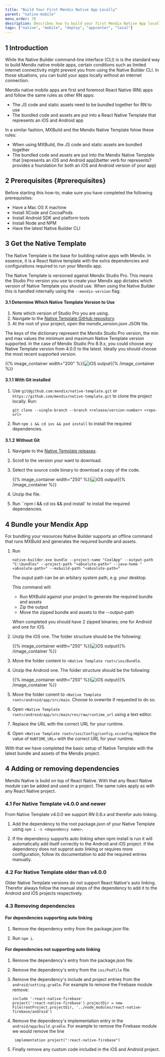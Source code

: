 ```yaml
---
title: "Build Your First Mendix Native App Locally"
parent: "native-mobile"
menu_order: 70
description: Describes how to build your first Mendix Native App locally.
tags: ["native", "mobile", "deploy", "appcenter", "local"]
---
```


## 1 Introduction

While the Native Builder command-line interface (CLI) is is the standard way to build Mendix native mobile apps, certain conditions such as limited internet connectivity might prevent you from using the Native Builder CLI. In those situations, you can build your apps locally without an internet connection.

Mendix native mobile apps are first and foremost React Native (RN) apps and follow the same rules as other RN apps:

* The JS code and static assets need to be bundled together for RN to use
* The bundled code and assets are put into a React Native Template that represents an iOS and Android app

In a similar fashion, MXBuild and the Mendix Native Template folow these rules:

* When using MXBuild, the JS code and static assets are bundled together
* The bundled code and assets are put into the Mendix Native Template that [represents an iOS and Android app](better verb for represents? provides a foundation for both an iOS and Android version of your app)

## 2 Prerequisites {#prerequisites}

Before starting this how-to, make sure you have completed the following prerequisites:

* Have a Mac OS X machine 
* Install XCode and CocoaPods 
* Install Android SDK and platform tools
* Install Node and NPM 
* Have the latest Native Builder CLI

## 3 Get the Native Template

The Native Template is the base for building native apps with Mendix. In essence, it is a React Native template with the extra dependencies and configurations required to run your Mendix app.

The Native Template is versioned against Mendix Studio Pro. This means the Studio Pro version you use to create your Mendix app dictates which version of Native Template you should use. When using the Native Builder this is handled internally using the `--mendix-version` flag.

#### 3.1 Determine Which Native Template Version to Use

1. Note which version of Studio Pro you are using.
2. Navigate to the [Native Template GitHub repository](github.com/mendix/native-template).
3. At the root of your project, open the *mendix_version.json* JSON file.

The keys of the dictionary represent the Mendix Studio Pro version, the min and max values the minimum and maximum Native Template version supported. In the case of Mendix Studio Pro 8.9.x, you could choose any Native Template version from 4.0.0 to the latest. Ideally you should choose the most recent supported version.

{{% image_container width="200" %}}![iOS output](attachments/native-build-locally/mendix-version.png){{% /image_container %}}

#### 3.1.1 With Git installed

1. Use `git@github.com:mendix/native-template.git` or `https://github.com/mendix/native-template.git` to clone the project locally. Run:

   `git clone --single-branch --branch <release/version-number> <repo-url>`

2. Run `npm i && cd ios && pod install` to install the required dependencies.

#### 3.1.2 Without Git

1. Navigate to the [Native Template releases](github.com/mendix/native-template/releases).

2. Scroll to the version your want to download.

3. Select the source code binary to download a copy of the code.

   {{% image_container width="250" %}}![iOS output](attachments/native-build-locally/github-assets.png){{% /image_container %}}

4. Unzip the file.

5. Run ``npm i && cd ios && pod install` to install the required dependencies.

## 4 Bundle your Mendix App

For bundling your resources Native Builder supports an offline command that runs MXBuild and generates the required bundle and assets.

1. Run

   `native-builder.exe bundle --project-name "CoolApp" --output-path "C:\bundles" --project-path "<absolute-path>" --java-home "<absolute-path>" --mxbuild-path "<absolute-path>"`

   The ouput path can be an arbitary system path, e.g. your desktop.

   This command will:

   - Run MXBuild against your project to generate the required bundle and assets
   - Zip the output
   - Move the zipped bundle and assets to the --output-path

   When completed you should have 2 zipped binaries; one for Android and one for iOS.

2. Unzip the iOS one. The folder structure should be the following:

   {{% image_container width="250" %}}![iOS output](attachments/native-build-locally/ios-output.png){{% /image_container %}}

3. Move the folder content to `<Native Template root>/ios/Bundle`.

4. Unzip the Android one. The folder structure should be the following:

   {{% image_container width="250" %}}![iOS output](attachments/native-build-locally/android-output.png){{% /image_container %}}

5. Move the folder conent to `<Native Template root>/android/app/src/main`. Choose to ovewrite if requested to do so.

6. Open `<Native Template root>/android/app/src/main/res/raw/runtime_url` using a text editor.

7. Replace the URL with the correct URL for your runtime.

8. Open `<Native Template root>/ios/Config/config.xcconfig` replace the value of `RUNTIME_URL=` with the correct URL for your runtime.

With that we have completed the basic setup of Native Template with the latest bundle and assets of the Mendix project. 

## 4 Adding or removing dependencies

Mendix Native is build on top of React Native. With that any React Native module can be added and used in a project. The same rules apply as with any React Native project.

### 4.1 For Native Template v4.0.0 and newer

From Native Template v4.0.0 we support RN 0.6.x and therefor auto linking.

1. Add the dependency to the root package.json of your Native Template using `npm i -s <dependency name>`.

2. If the dependency supports auto linking when npm install is run it will automatically add itself correctly to the Android and iOS project. if the dependency does not supprot auto linking or requires more configuration, follow its documentation to add the required entries manually.

### 4.2 For Native Template older than v4.0.0

Older Native Template versions do not support React Native's auto linking. Therefor always follow the manual steps of the dependency to add it to the Android and iOS projects respectively.

### 4.3 Removing dependencies

#### For dependencies supporting auto linking

1. Remove the dependency entry from the package.json file.

2. Run `npm i`.

#### For dependencies not supporting auto linking

1. Remove the dependency's entry from the package.json file.

2. Remove the dependency's entry from the `ios/Podfile` file.

3. Remove the dependency's include and project entries from the `android/setting.gradle`. For example to remove the Firebase module remove: 

   ```
   include ':react-native-firebase' 
   project(':react-native-firebase').projectDir = new File(rootProject.projectDir, '../node_modules/react-native-firebase/android')
   ```

4. Remove the dependency's implementation entry in the `android/app/build.gradle`. For example to remove the Firebase module we would remove the line

   ```
    implementation project(":react-native-firebase")
   ```

5. Finally remove any custom code included in the iOS and Android project.
